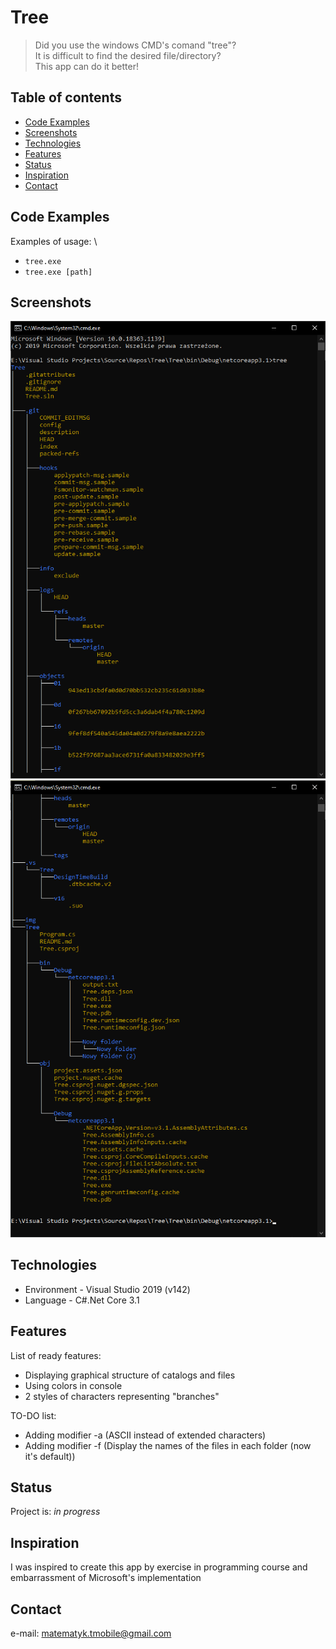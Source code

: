 # Tree
> Did you use the windows CMD's comand "tree"? \
> It is difficult to find the desired file/directory? \
> This app can do it better!

## Table of contents
* [Code Examples](#code-examples)
* [Screenshots](#screenshots)
* [Technologies](#technologies)
* [Features](#features)
* [Status](#status)
* [Inspiration](#inspiration)
* [Contact](#contact)

## Code Examples
Examples of usage: \
* `tree.exe`
* `tree.exe [path]`

## Screenshots
![Example screenshot](./img/README_screen1.png)
![Example screenshot](./img/README_screen2.png)

## Technologies
* Environment - Visual Studio 2019 (v142)
* Language - C#.Net Core 3.1

## Features
List of ready features:
* Displaying graphical structure of catalogs and files
* Using colors in console
* 2 styles of characters representing "branches"

TO-DO list:
* Adding modifier -a (ASCII instead of extended characters)
* Adding modifier -f (Display the names of the files in each folder (now it's default))

## Status
Project is: _in progress_

## Inspiration
I was inspired to create this app by exercise in programming course and 
embarrassment of Microsoft's implementation

## Contact
e-mail: matematyk.tmobile@gmail.com
